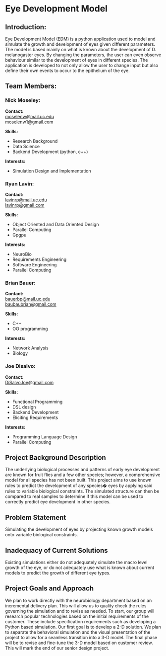 # Eye Development Model

## Introduction:
Eye Development Model (EDM) is a python application used to model and simulate the growth and development of eyes given different
parameters.  The model is based mainly on what is known about the development of D. melanogaster eyes.  By changing the
parameters, the user can even observe behaviour similar to the development of eyes in different species.  The 
application is developed to not only allow the user to change input but also define their own events to occur to the
epithelium of the eye.

## Team Members:
### Nick Moseley:
__Contact:__  
moselenw@mail.uc.edu  
moselenw1@gmail.com

__Skills:__  
- Research Background  
- Data Science  
- Backend Development (python, c++)

__Interests:__  
- Simulation Design and Implementation

### Ryan Lavin:
__Contact:__  
lavinrp@mail.uc.edu  
lavinrp@gmail.com

__Skills:__  
- Object Oriented and Data Oriented Design  
- Parallel Computing  
- Gpgpu

__Interests:__  
- NeuroBio
- Requirements Engineering
- Software Engineering
- Parallel Computing

### Brian Bauer:
__Contact:__  
bauerbp@mail.uc.edu  
baubaubrian@gmail.com

__Skills:__  
- C++  
- OO programming

__Interests:__  
- Network Analysis  
- Biology

### Joe Disalvo:
__Contact:__  
DiSalvoJoe@gmail.com  

__Skills:__  
- Functional Programming
- DSL design
- Backend Development
- Eliciting Requirements

__Interests:__  
- Programming Language Design
- Parallel Computing

## Project Background Description
The underlying biological processes and patterns of early eye development are known for fruit flies and a few other species; however, a comprehensive model for all species has not been built. This project aims to use known rules to predict the development of any species� eyes by applying said rules to variable biological constraints. The simulated structure can then be compared to real samples to determine if this model can be used to correctly predict eye development in other species.

## Problem Statement
Simulating the development of eyes by projecting known growth models onto variable biological constraints.

## Inadequacy of Current Solutions
Existing simulations either do not adequately simulate the macro level growth of the eye, or do not adequately use what is known about current models to predict the growth of different eye types.  

## Project Goals and Approach
We plan to work directly with the neurobiology department based on an incremental delivery plan. This will allow us to quality check the rules governing the simulation and to revise as needed. To start, our group will research popular technologies based on the initial requirements of the customer. These include specification requirements such as developing a Python based simulation. Our first goal is to develop a 2-D solution. We plan to separate the behavioral simulation and the visual presentation of the project to allow for a seamless transition into a 3-D model. The final phase will be to revise and fine-tune the 3-D model based on customer review. This will mark the end of our senior design project.
